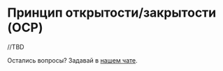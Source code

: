 # Принцип открытости/закрытости (OCP)

//TBD

Остались вопросы? Задавай в [нашем чате](https://t.me/technicalexcellenceru).

